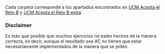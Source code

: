 Cada carpeta corresponde a los apartados encontrados en [UCM Acepta el Reto B](http://ucm.aceptaelreto.com/fal/b) y [UCM Acepta el Reto B extra](http://ucm.aceptaelreto.com/fal/b/extra.php)

### Disclaimer

Es más que posible que muchos ejercicios no estén hechos de la manera correcta, es decir, aunque el resultado sea AC no tienen que estar necesariamente implementados de la manera que se piden.